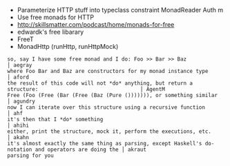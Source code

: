 * Parameterize HTTP stuff into typeclass constraint MonadReader Auth m
* Use free monads for HTTP
* http://skillsmatter.com/podcast/home/monads-for-free
* edwardk's free libarary
* FreeT
* MonadHttp (runHttp, runHttpMock)

```
so, say I have some free monad and I do: Foo >> Bar >> Baz                                              │ aegray
where Foo Bar and Baz are constructors for my monad instance type                                       │ aford
the result of this code will not *do* anything, but return a structure:                                 │ AgentM
Free (Foo (Free (Bar (Free (Baz (Pure ())))))), or something similar                                    │ agundry
now I can iterate over this structure using a recursive function                                        │ ahf
it's then that I *do* something                                                                         │ ahihi
either, print the structure, mock it, perform the executions, etc.                                      │ akahn
it's almost exactly the same thing as parsing, except Haskell's do-notation and operators are doing the │ akraut
parsing for you    
```
